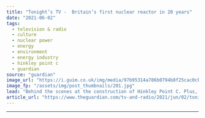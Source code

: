 ```yaml
---
title: "Tonight’s TV -  Britain’s first nuclear reactor in 20 years"
date: "2021-06-02"
tags: 
  - television & radio
  - culture
  - nuclear power
  - energy
  - environment
  - energy industry
  - hinkley point c
  - guardian
source: "guardian"
image_url: "https://i.guim.co.uk/img/media/97b95314a786b0794b8f25cac0cb73aab2a2da9a/0_170_4256_2555/master/4256.jpg?width=460&quality=85&auto=format&fit=max&s=a1c95afd5c615ad1f14b309692ca1055"
image_fp: "/assets/img/post_thumbnails/201.jpg"
lead: "Behind the scenes at the construction of Hinkley Point C. Plus, The Great British Sewing Bee reaches the quarter-finals. Here’s what to watch this eveningWith an estimated construction cost of between £21.5bn and £22.5bn, the nuclear power plant in q..."
article_url: "https://www.theguardian.com/tv-and-radio/2021/jun/02/tonights-tv-britains-first-nuclear-reactor-in-20-years"
---
```


---
